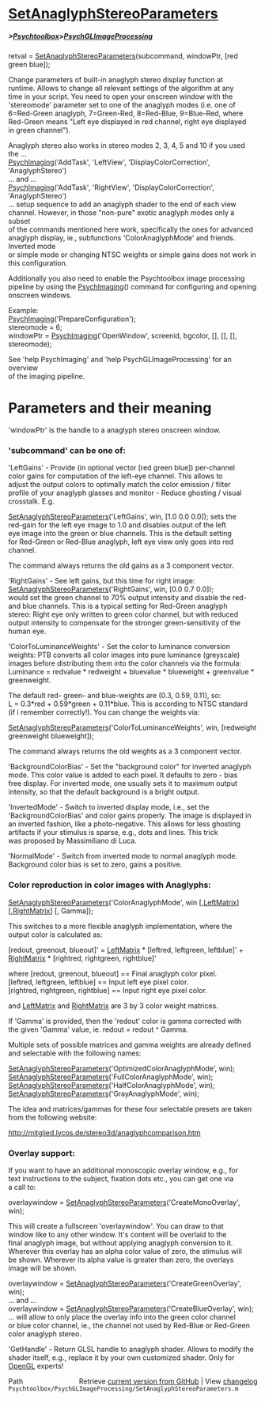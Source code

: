 # [SetAnaglyphStereoParameters](SetAnaglyphStereoParameters)
##### >[Psychtoolbox](Psychtoolbox)>[PsychGLImageProcessing](PsychGLImageProcessing)

retval = [SetAnaglyphStereoParameters](SetAnaglyphStereoParameters)(subcommand, windowPtr, [red green blue]);  
  
Change parameters of built-in anaglyph stereo display function at  
runtime. Allows to change all relevant settings of the algorithm at any  
time in your script. You need to open your onscreen window with the  
'stereomode' parameter set to one of the anaglyph modes (i.e. one of  
6=Red-Green anaglyph, 7=Green-Red, 8=Red-Blue, 9=Blue-Red, where  
Red-Green means "Left eye displayed in red channel, right eye displayed  
in green channel").  
  
Anaglyph stereo also works in stereo modes 2, 3, 4, 5 and 10 if you used  
the ...  
[PsychImaging](PsychImaging)('AddTask', 'LeftView', 'DisplayColorCorrection', 'AnaglyphStereo')  
... and ...  
[PsychImaging](PsychImaging)('AddTask', 'RightView', 'DisplayColorCorrection', 'AnaglyphStereo')  
... setup sequence to add an anaglyph shader to the end of each view  
channel. However, in those "non-pure" exotic anaglyph modes only a subset  
of the commands mentioned here work, specifically the ones for advanced  
anaglyph display, ie., subfunctions 'ColorAnaglyphMode' and friends. Inverted mode  
or simple mode or changing NTSC weights or simple gains does not work in  
this configuration.  
  
Additionally you also need to enable the Psychtoolbox image processing  
pipeline by using the [PsychImaging](PsychImaging)() command for configuring and opening  
onscreen windows.  
  
Example:  
[PsychImaging](PsychImaging)('PrepareConfiguration');  
stereomode = 6;  
windowPtr = [PsychImaging](PsychImaging)('OpenWindow', screenid, bgcolor, [], [], [], stereomode);  
  
See 'help PsychImaging' and 'help PsychGLImageProcessing' for an overview  
of the imaging pipeline.  
  
# Parameters and their meaning  
  
'windowPtr' is the handle to a anaglyph stereo onscreen window.  
  
### 'subcommand' can be one of:  
  
'LeftGains' - Provide (in optional vector [red green blue]) per-channel  
color gains for computation of the left-eye channel. This allows to  
adjust the output colors to optimally match the color emission / filter  
profile of your anaglyph glasses and monitor - Reduce ghosting / visual  
crosstalk. E.g.  
  
[SetAnaglyphStereoParameters](SetAnaglyphStereoParameters)('LeftGains', win, [1.0 0.0 0.0]); sets the  
red-gain for the left eye image to 1.0 and disables output of the left  
eye image into the green or blue channels. This is the default setting  
for Red-Green or Red-Blue anaglyph, left eye view only goes into red  
channel.  
  
The command always returns the old gains as a 3 component vector.  
  
'RightGains' - See left gains, but this time for right image:  
[SetAnaglyphStereoParameters](SetAnaglyphStereoParameters)('RightGains', win, [0.0 0.7 0.0]);  
would set the green channel to 70% output intensity and disable the red-  
and blue channels. This is a typical setting for Red-Green anaglyph  
stereo: Right eye only written to green color channel, but with reduced  
output intensity to compensate for the stronger green-sensitivity of the  
human eye.  
  
'ColorToLuminanceWeights' - Set the color to luminance conversion  
weights: PTB converts all color images into pure luminance (greyscale)  
images before distributing them into the color channels via the formula:  
Luminance = redvalue \* redweight + bluevalue \* blueweight + greenvalue \*  
greenweight.  
  
The default red- green- and blue-weights are (0.3, 0.59, 0.11), so:  
L = 0.3\*red + 0.59\*green + 0.11\*blue. This is according to NTSC standard  
(if i remember correctly!). You can change the weights via:  
  
[SetAnaglyphStereoParameters](SetAnaglyphStereoParameters)('ColorToLuminanceWeights', win, [redweight greenweight blueweight]);  
  
The command always returns the old weights as a 3 component vector.  
  
'BackgroundColorBias' - Set the "background color" for inverted anaglyph  
mode. This color value is added to each pixel. It defaults to zero - bias  
free display. For inverted mode, one usually sets it to maximum output  
intensity, so that the default background is a bright output.  
  
'InvertedMode' - Switch to inverted display mode, i.e., set the  
'BackgroundColorBias' and color gains properly. The image is displayed in  
an inverted fashion, like a photo-negative. This allows for less ghosting  
artifacts if your stimulus is sparse, e.g., dots and lines. This trick  
was proposed by Massimiliano di Luca.  
  
'NormalMode' - Switch from inverted mode to normal anaglyph mode.  
Background color bias is set to zero, gains a positive.  
  
### Color reproduction in color images with Anaglyphs:  
  
[SetAnaglyphStereoParameters](SetAnaglyphStereoParameters)('ColorAnaglyphMode', win [,[LeftMatrix](LeftMatrix)] [,[RightMatrix](RightMatrix)] [, Gamma]);  
  
This switches to a more flexible anaglyph implementation, where the  
output color is calculated as:  
  
[redout, greenout, blueout]' = [LeftMatrix](LeftMatrix) \* [leftred, leftgreen, leftblue]' + [RightMatrix](RightMatrix) \* [rightred, rightgreen, rightblue]'  
  
where [redout, greenout, blueout] == Final anaglyph color pixel.  
      [leftred, leftgreen, leftblue] == Input left eye pixel color.  
      [rightred, rightgreen, rightblue] == Input right eye pixel color.  
  
and   [LeftMatrix](LeftMatrix) and [RightMatrix](RightMatrix) are 3 by 3 color weight matrices.  
  
If 'Gamma' is provided, then the 'redout' color is gamma corrected with  
the given 'Gamma' value, ie. redout = redout ^ Gamma.  
  
Multiple sets of possible matrices and gamma weights are already defined  
and selectable with the following names:  
  
[SetAnaglyphStereoParameters](SetAnaglyphStereoParameters)('OptimizedColorAnaglyphMode', win);  
[SetAnaglyphStereoParameters](SetAnaglyphStereoParameters)('FullColorAnaglyphMode', win);  
[SetAnaglyphStereoParameters](SetAnaglyphStereoParameters)('HalfColorAnaglyphMode', win);  
[SetAnaglyphStereoParameters](SetAnaglyphStereoParameters)('GrayAnaglyphMode', win);  
  
The idea and matrices/gammas for these four selectable presets are taken  
from the following website:  
  
http://mitglied.lycos.de/stereo3d/anaglyphcomparison.htm  
  
  
### Overlay support:  
  
If you want to have an additional monoscopic overlay window, e.g., for  
text instructions to the subject, fixation dots etc., you can get one via  
a call to:  
  
overlaywindow = [SetAnaglyphStereoParameters](SetAnaglyphStereoParameters)('CreateMonoOverlay', win);  
  
This will create a fullscreen 'overlaywindow'. You can draw to that  
window like to any other window. It's content will be overlaid to the  
final anaglyph image, but without applying anaglyph conversion to it.  
Wherever this overlay has an alpha color value of zero, the stimulus will  
be shown. Wherever its alpha value is greater than zero, the overlays  
image will be shown.  
  
overlaywindow = [SetAnaglyphStereoParameters](SetAnaglyphStereoParameters)('CreateGreenOverlay', win);  
... and ...  
overlaywindow = [SetAnaglyphStereoParameters](SetAnaglyphStereoParameters)('CreateBlueOverlay', win);  
... will allow to only place the overlay info into the green color channel  
or blue color channel, ie., the channel not used by Red-Blue or Red-Green  
color anaglyph stereo.  
  
'GetHandle' - Return GLSL handle to anaglyph shader. Allows to modify the  
shader itself, e.g., replace it by your own customized shader. Only for  
[OpenGL](OpenGL) experts!  
  




<div class="code_header" style="text-align:right;">
  <span style="float:left;">Path&nbsp;&nbsp;</span> <span class="counter">Retrieve <a href=
  "https://raw.github.com/Psychtoolbox-3/Psychtoolbox-3/beta/Psychtoolbox/PsychGLImageProcessing/SetAnaglyphStereoParameters.m">current version from GitHub</a> | View <a href=
  "https://github.com/Psychtoolbox-3/Psychtoolbox-3/commits/beta/Psychtoolbox/PsychGLImageProcessing/SetAnaglyphStereoParameters.m">changelog</a></span>
</div>
<div class="code">
  <code>Psychtoolbox/PsychGLImageProcessing/SetAnaglyphStereoParameters.m</code>
</div>

